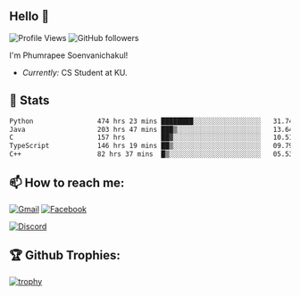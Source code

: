 
<h2>Hello 👋</h2> 

![Profile Views](https://komarev.com/ghpvc/?username=Homiez09&label=Profile%20views&color=0e75b6&style=flat)
![GitHub followers](https://img.shields.io/github/followers/HomieZ09.svg?style=social&label=Follow)


I'm Phumrapee Soenvanichakul!

- <i>Currently:</i> CS Student at KU.

<h2>👀 Stats</h2>

<!--START_SECTION:waka-->

```txt
Python                474 hrs 23 mins ████████░░░░░░░░░░░░░░░░░   31.74 %
Java                  203 hrs 47 mins ███▒░░░░░░░░░░░░░░░░░░░░░   13.64 %
C                     157 hrs         ██▓░░░░░░░░░░░░░░░░░░░░░░   10.51 %
TypeScript            146 hrs 19 mins ██▒░░░░░░░░░░░░░░░░░░░░░░   09.79 %
C++                   82 hrs 37 mins  █▒░░░░░░░░░░░░░░░░░░░░░░░   05.53 %
```

<!--END_SECTION:waka-->

<h2>📫 How to reach me:</h2>

<a href="mailto:phumrapeesoen1@gmail.com">![Gmail](https://img.shields.io/badge/Gmail-D14836?style=for-the-badge&logo=gmail&logoColor=white)</a> 
<a href="https://web.facebook.com/phumrapee.soenvanichakul.3/">![Facebook](https://img.shields.io/badge/Facebook-4267B2?style=for-the-badge&logo=facebook&logoColor=white)</a>

<a href="https://discord.gg/EWnAEUtFVm">![Discord](https://discord.c99.nl/widget/theme-1/297740667784921089.png)</a> 

<h2>🏆 Github Trophies:</h2>

[![trophy](https://github-profile-trophy.vercel.app/?username=Homiez09&theme=discord&row=1)](https://github.com/ryo-ma/github-profile-trophy)
